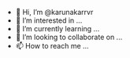 - 👋 Hi, I’m @karunakarrvr
- 👀 I’m interested in ...
- 🌱 I’m currently learning ...
- 💞️ I’m looking to collaborate on ...
- 📫 How to reach me ...

<!---
karunakarrvr/karunakarrvr is a ✨ special ✨ repository because its `README.md` (this file) appears on your GitHub profile.
You can click the Preview link to take a look at your changes.
--->
